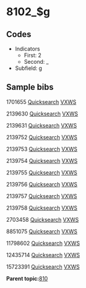 # 8102\_$g

## Codes

-   Indicators
    -   First: 2
    -   Second: \_
-   Subfield: g

## Sample bibs

1701655 [Quicksearch](https://search.library.yale.edu/catalog/1701655) [VXWS](http://prodorbis.library.yale.edu:7014/vxws/GetHoldingsService?bibId=1701655)

2139630 [Quicksearch](https://search.library.yale.edu/catalog/2139630) [VXWS](http://prodorbis.library.yale.edu:7014/vxws/GetHoldingsService?bibId=2139630)

2139631 [Quicksearch](https://search.library.yale.edu/catalog/2139631) [VXWS](http://prodorbis.library.yale.edu:7014/vxws/GetHoldingsService?bibId=2139631)

2139752 [Quicksearch](https://search.library.yale.edu/catalog/2139752) [VXWS](http://prodorbis.library.yale.edu:7014/vxws/GetHoldingsService?bibId=2139752)

2139753 [Quicksearch](https://search.library.yale.edu/catalog/2139753) [VXWS](http://prodorbis.library.yale.edu:7014/vxws/GetHoldingsService?bibId=2139753)

2139754 [Quicksearch](https://search.library.yale.edu/catalog/2139754) [VXWS](http://prodorbis.library.yale.edu:7014/vxws/GetHoldingsService?bibId=2139754)

2139755 [Quicksearch](https://search.library.yale.edu/catalog/2139755) [VXWS](http://prodorbis.library.yale.edu:7014/vxws/GetHoldingsService?bibId=2139755)

2139756 [Quicksearch](https://search.library.yale.edu/catalog/2139756) [VXWS](http://prodorbis.library.yale.edu:7014/vxws/GetHoldingsService?bibId=2139756)

2139757 [Quicksearch](https://search.library.yale.edu/catalog/2139757) [VXWS](http://prodorbis.library.yale.edu:7014/vxws/GetHoldingsService?bibId=2139757)

2139758 [Quicksearch](https://search.library.yale.edu/catalog/2139758) [VXWS](http://prodorbis.library.yale.edu:7014/vxws/GetHoldingsService?bibId=2139758)

2703458 [Quicksearch](https://search.library.yale.edu/catalog/2703458) [VXWS](http://prodorbis.library.yale.edu:7014/vxws/GetHoldingsService?bibId=2703458)

8851075 [Quicksearch](https://search.library.yale.edu/catalog/8851075) [VXWS](http://prodorbis.library.yale.edu:7014/vxws/GetHoldingsService?bibId=8851075)

11798602 [Quicksearch](https://search.library.yale.edu/catalog/11798602) [VXWS](http://prodorbis.library.yale.edu:7014/vxws/GetHoldingsService?bibId=11798602)

12435714 [Quicksearch](https://search.library.yale.edu/catalog/12435714) [VXWS](http://prodorbis.library.yale.edu:7014/vxws/GetHoldingsService?bibId=12435714)

15723391 [Quicksearch](https://search.library.yale.edu/catalog/15723391) [VXWS](http://prodorbis.library.yale.edu:7014/vxws/GetHoldingsService?bibId=15723391)

**Parent topic:**[810](../../tags/810/810.md)

